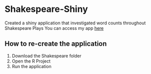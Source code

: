 # Shakespeare-Shiny
Created a shiny application that investigated word counts throughout Shakespeare Plays
You can access my app [here](https://h3qdb5-joseph-hines.shinyapps.io/hines_problem_set_3_practice/)
## How to re-create the application
1. Download the Shakespeare folder
2. Open the R Project
3. Run the application
